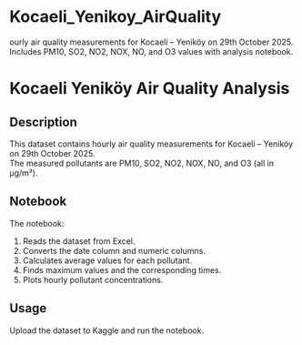 # Kocaeli_Yenikoy_AirQuality
ourly air quality measurements for Kocaeli – Yeniköy on 29th October 2025. Includes PM10, SO2, NO2, NOX, NO, and O3 values with analysis notebook.
# Kocaeli Yeniköy Air Quality Analysis

## Description
This dataset contains hourly air quality measurements for Kocaeli – Yeniköy on 29th October 2025.  
The measured pollutants are PM10, SO2, NO2, NOX, NO, and O3 (all in µg/m³).

## Notebook
The notebook:

1. Reads the dataset from Excel.  
2. Converts the date column and numeric columns.  
3. Calculates average values for each pollutant.  
4. Finds maximum values and the corresponding times.  
5. Plots hourly pollutant concentrations.

## Usage
Upload the dataset to Kaggle and run the notebook.  
